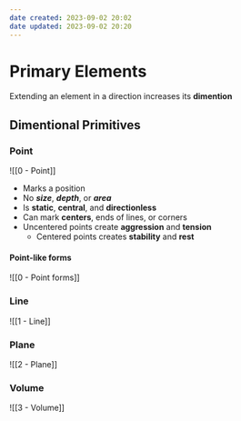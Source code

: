 ```yaml
---
date created: 2023-09-02 20:02
date updated: 2023-09-02 20:20
---
```


# Primary Elements

Extending an element in a direction increases its **dimention**

## Dimentional Primitives

### Point

![[0 - Point]]

- Marks a position
- No ***size***, ***depth***, or ***area***
- Is **static**, **central**, and **directionless**
- Can mark **centers**, ends of lines, or corners
- Uncentered points create **aggression** and **tension**
	- Centered points creates **stability** and **rest**

#### Point-like forms
![[0 - Point forms]]

### Line

![[1 - Line]]

### Plane

![[2 - Plane]]

### Volume

![[3 - Volume]]
